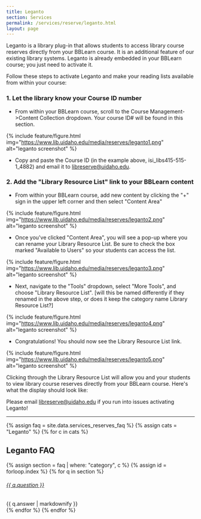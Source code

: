 ```yaml
---
title: Leganto
section: Services
permalink: /services/reserve/leganto.html
layout: page
---
```


Leganto is a library plug-in that allows students to access library course reserves directly from your BBLearn course. 
It is an additional feature of our existing library systems.
Leganto is already embedded in your BBLearn course; you just need to activate it. 

Follow these steps to activate Leganto and make your reading lists available from within your course: 

<div class="row justify-content-end">
<div class="col-md-11" markdown="1">

### 1. Let the library know your Course ID number

- From within your BBLearn course, scroll to the Course Management->Content Collection dropdown. Your course ID# will be found in this section.

{% include feature/figure.html img="https://www.lib.uidaho.edu/media/reserves/leganto1.png" alt="leganto screenshot" %}

- Copy and paste the Course ID (in the example above, isi_libs415-515-1_4882) and email it to <a href="mailto:libreserve@uidaho.edu">libreserve@uidaho.edu</a>.

### 2. Add the "Library Resource List" link to your BBLearn content

- From within your BBLearn course, add new content by clicking the "+" sign in the upper left corner and then select "Content Area"

{% include feature/figure.html img="https://www.lib.uidaho.edu/media/reserves/leganto2.png" alt="leganto screenshot" %}

- Once you've clicked "Content Area", you will see a pop-up where you can rename your Library Resource List. Be sure to check the box marked "Available to Users" so your students can access the list.

{% include feature/figure.html img="https://www.lib.uidaho.edu/media/reserves/leganto3.png" alt="leganto screenshot" %}

- Next, navigate to the "Tools" dropdown, select "More Tools", and choose "Library Resource List". [will this be named differently if they renamed in the above step, or does it keep the category name Library Resource List?] 

{% include feature/figure.html img="https://www.lib.uidaho.edu/media/reserves/leganto4.png" alt="leganto screenshot" %}

- Congratulations! You should now see the Library Resource List link. 

{% include feature/figure.html img="https://www.lib.uidaho.edu/media/reserves/leganto5.png" alt="leganto screenshot" %}

</div>
</div>

Clicking through the Library Resource List will allow you and your students to view library course reserves directly from your BBLearn course. 
Here's what the display should look like: 

Please email <a href="mailto:libreserve@uidaho.edu">libreserve@uidaho.edu</a> if you run into issues activating Leganto!

-----------

{% assign faq = site.data.services_reserves_faq %}
{% assign cats = "Leganto" %}
{% for c in cats %}
## Leganto FAQ

{% assign section = faq | where: "category", c %}
{% assign id = forloop.index %}
{% for q in section %}
<div class="card my-3">
    <div class="card-header">
        <h6 class="card-title mb-0">
            <a data-toggle="collapse" href="#collapse{{ id }}{{ forloop.index }}">{{ q.question }} <span class="fas fa-chevron-down smalltxt"></span></a>
        </h6>
    </div>
    <div id="collapse{{ id }}{{ forloop.index }}" class="collapse">
        <div class="card-body">{{ q.answer | markdownify }}</div>
    </div>
</div> 
{% endfor %}
{% endfor %}
